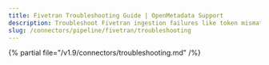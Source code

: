 ```yaml
---
title: Fivetran Troubleshooting Guide | OpenMetadata Support
description: Troubleshoot Fivetran ingestion failures like token mismatch, connector errors, or sync failures.
slug: /connectors/pipeline/fivetran/troubleshooting
---
```


{% partial file="/v1.9/connectors/troubleshooting.md" /%}
